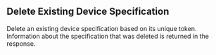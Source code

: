 Delete Existing Device Specification
------------------------------------
Delete an existing device specification based on its unique token. Information about
the specification that was deleted is returned in the response.